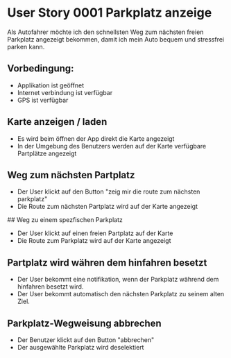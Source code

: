 # User Story 0001 Parkplatz anzeige

Als Autofahrer
möchte ich den schnellsten Weg zum nächsten freien Parkplatz angezeigt bekommen,
damit ich mein Auto bequem und stressfrei parken kann.

## Vorbedingung:
- Applikation ist geöffnet
- Internet verbindung ist verfügbar
- GPS ist verfügbar


## Karte anzeigen / laden
- Es wird beim öffnen der App direkt die Karte angezeigt
- In der Umgebung des Benutzers werden auf der Karte verfügbare Partplätze angezeigt


## Weg zum nächsten Partplatz
- Der User klickt auf den Button "zeig mir die route zum nächsten parkplatz"
- Die Route zum nächsten Partplatz wird auf der Karte angezeigt

## Weg zu einem spezfischen Parkplatz
- Der User klickt auf einen freien Partplatz auf der Karte
- Die Route zum Parkplatz wird auf der Karte angezeigt

## Partplatz wird währen dem hinfahren besetzt
- Der User bekommt eine notifikation, wenn der Parkplatz während dem hinfahren besetzt wird.
- Der User bekommt automatisch den nächsten Parkplatz zu seinem alten Ziel.

## Parkplatz-Wegweisung abbrechen
- Der Benutzer klickt auf den Button "abbrechen"
- Der ausgewählte Parkplatz wird deselektiert


